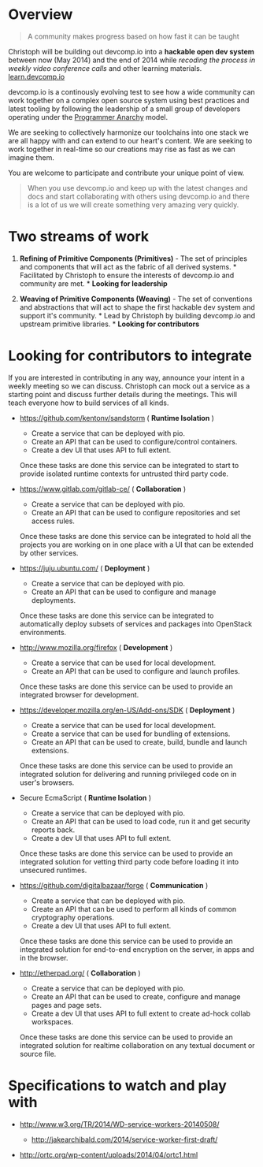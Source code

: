 
Overview
========

> A community makes progress based on how fast it can be taught

Christoph will be building out devcomp.io into a **hackable open dev system** between
now (May 2014) and the end of 2014 while *recoding the process in weekly video conference
calls* and other learning materials. [learn.devcomp.io](http://learn.devcomp.io)

devcomp.io is a continously evolving test to see how a wide community can work together on a complex
open source system using best practices and latest tooling by following the leadership
of a small group of developers operating under the
[Programmer Anarchy](https://www.youtube.com/watch?v=uk-CF7klLdA) model.

We are seeking to collectively harmonize our toolchains into one stack we are all happy
with and can extend to our heart's content. We are seeking to work together in
real-time so our creations may rise as fast as we can imagine them.

You are welcome to participate and contribute your unique point of view.

> When you use devcomp.io and keep up with the latest changes and docs and start collaborating
> with others using devcomp.io and there is a lot of us we will create something very amazing very quickly.


Two streams of work
===================

  1. **Refining of Primitive Components (Primitives)** - 
    The set of principles and components that will act as the fabric of all derived systems.
    * Facilitated by Christoph to ensure the interests of devcomp.io and community are met.
    * **Looking for leadership**

  2. **Weaving of Primitive Components (Weaving)** - 
    The set of conventions and abstractions that will act to shape the first hackable dev system and support it's community.
    * Lead by Christoph by building devcomp.io and upstream primitive libraries.
    * **Looking for contributors**


Looking for contributors to integrate
=====================================

If you are interested in contributing in any way, announce your intent in a weekly meeting so we can discuss.
Christoph can mock out a service as a starting point and discuss further details during the meetings.
This will teach everyone how to build services of all kinds.

  * https://github.com/kentonv/sandstorm ( **Runtime Isolation** )
      * Create a service that can be deployed with pio.
      * Create an API that can be used to configure/control containers.
      * Create a dev UI that uses API to full extent.
    
    Once these tasks are done this service can be integrated to start to provide isolated
    runtime contexts for untrusted third party code.

  * https://www.gitlab.com/gitlab-ce/ ( **Collaboration** )
      * Create a service that can be deployed with pio.
      * Create an API that can be used to configure repositories and set access rules.
    
    Once these tasks are done this service can be integrated to hold all the projects
    you are working on in one place with a UI that can be extended by other services.

  * https://juju.ubuntu.com/ ( **Deployment** )
      * Create a service that can be deployed with pio.
      * Create an API that can be used to configure and manage deployments.
    
    Once these tasks are done this service can be integrated to automatically deploy
    subsets of services and packages into OpenStack environments.

  * http://www.mozilla.org/firefox ( **Development** )
      * Create a service that can be used for local development.
      * Create an API that can be used to configure and launch profiles.
    
    Once these tasks are done this service can be used to provide an integrated
    browser for development.

  * https://developer.mozilla.org/en-US/Add-ons/SDK ( **Deployment** )
      * Create a service that can be used for local development.
      * Create a service that can be used for bundling of extensions.
      * Create an API that can be used to create, build, bundle and launch extensions.
    
    Once these tasks are done this service can be used to provide an integrated
    solution for delivering and running privileged code on in user's browsers.

  * Secure EcmaScript ( **Runtime Isolation** )
      * Create a service that can be deployed with pio.
      * Create an API that can be used to load code, run it and get security reports back.
      * Create a dev UI that uses API to full extent.
    
    Once these tasks are done this service can be used to provide an integrated
    solution for vetting third party code before loading it into unsecured runtimes.

  * https://github.com/digitalbazaar/forge ( **Communication** )
      * Create a service that can be deployed with pio.
      * Create an API that can be used to perform all kinds of common cryptography operations.
      * Create a dev UI that uses API to full extent.
    
    Once these tasks are done this service can be used to provide an integrated
    solution for end-to-end encryption on the server, in apps and in the browser.

  * http://etherpad.org/ ( **Collaboration** )
      * Create a service that can be deployed with pio.
      * Create an API that can be used to create, configure and manage pages and page sets.
      * Create a dev UI that uses API to full extent to create ad-hock collab workspaces.
    
    Once these tasks are done this service can be used to provide an integrated
    solution for realtime collaboration on any textual document or source file.


Specifications to watch and play with
=====================================

  * http://www.w3.org/TR/2014/WD-service-workers-20140508/
    * http://jakearchibald.com/2014/service-worker-first-draft/

  * http://ortc.org/wp-content/uploads/2014/04/ortc1.html


